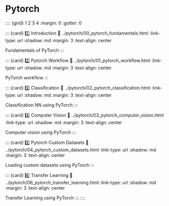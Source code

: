 # Pytorch

:::: {grid} 1 2 3 4
:margin: 0
:gutter: 0

::: {card} 1️⃣ Introduction
:link: ../pytorch/00_pytorch_fundamentals.html
:link-type: url
:shadow: md
:margin: 3
:text-align: center

Fundamentals of PyTorch
:::

::: {card} 2️⃣ Pytorch Workflow
:link: ../pytorch/01_pytorch_workflow.html
:link-type: url
:shadow: md
:margin: 3
:text-align: center

PyTorch workflow
:::

::: {card} 3️⃣ Classification
:link: ../pytorch/02_pytorch_classification.html
:link-type: url
:shadow: md
:margin: 3
:text-align: center

Classification NN using PyTorch
:::

::: {card} 4️⃣ Computer Vision
:link: ../pytorch/03_pytorch_computer_vision.html
:link-type: url
:shadow: md
:margin: 3
:text-align: center

Computer vision using PyTorch
:::

::: {card} 5️⃣ Pytorch Custom Datasets
:link: ../pytorch/04_pytorch_custom_datasets.html
:link-type: url
:shadow: md
:margin: 3
:text-align: center

Loading custom datasets using PyTorch
:::

::: {card} 6️⃣ Transfer Learning
:link: ../pytorch/06_pytorch_transfer_learning.html
:link-type: url
:shadow: md
:margin: 3
:text-align: center

Transfer Learning using PyTorch
:::
::::